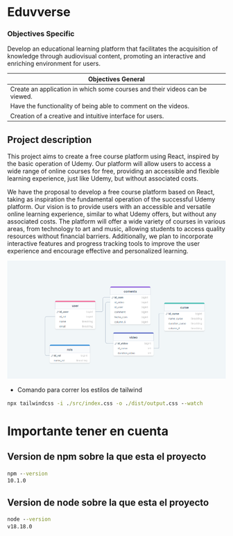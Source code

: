 # Eduvverse

### Objectives Specific

Develop an educational learning platform that facilitates the acquisition of knowledge through audiovisual content, promoting an interactive and enriching environment for users.


| Objectives General                                           |
| ------------------------------------------------------------ |
| Create an application in which some courses and their videos can be viewed. |
| Have the functionality of being able to comment on the videos. |
| Creation of a creative and intuitive interface for users.    |



## Project description

This project aims to create a free course platform using React, inspired by the basic operation of Udemy. Our platform will allow users to access a wide range of online courses for free, providing an accessible and flexible learning experience, just like Udemy, but without associated costs.

We have the proposal to develop a free course platform based on React, taking as inspiration the fundamental operation of the successful Udemy platform. Our vision is to provide users with an accessible and versatile online learning experience, similar to what Udemy offers, but without any associated costs. The platform will offer a wide variety of courses in various areas, from technology to art and music, allowing students to access quality resources without financial barriers. Additionally, we plan to incorporate interactive features and progress tracking tools to improve the user experience and encourage effective and personalized learning.

![Imagen alt="Fallo al cargar la imagen"](./public/diagramaEduvverse.png)


- Comando para correr los estilos de tailwind

``` cmd
npx tailwindcss -i ./src/index.css -o ./dist/output.css --watch
```

# Importante tener en cuenta
## Version de npm sobre la que esta el proyecto
``` cmd
npm --version
10.1.0 
```

## Version de node sobre la que esta el proyecto
``` cmd
node --version
v18.18.0
```

